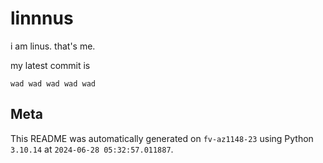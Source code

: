 # linnnus

i am linus. that's me.

my latest commit is

```
wad wad wad wad wad
```

## Meta

This README was automatically generated on `fv-az1148-23` using Python
`3.10.14` at `2024-06-28 05:32:57.011887`.
